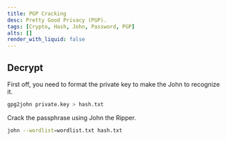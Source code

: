 ```yaml
---
title: PGP Cracking
desc: Pretty Good Privacy (PGP).
tags: [Crypto, Hash, John, Password, PGP]
alts: []
render_with_liquid: false
---
```


## Decrypt

First off, you need to format the private key to make the John to recognize it.

```sh
gpg2john private.key > hash.txt
```

Crack the passphrase using John the Ripper.

```sh
john --wordlist=wordlist.txt hash.txt
```